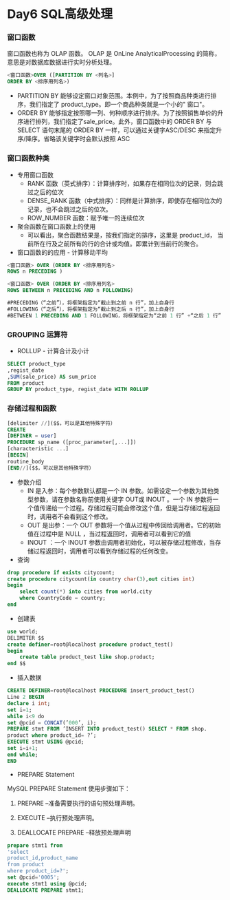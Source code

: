 # Day6 SQL高级处理

### 窗口函数

窗口函数也称为 OLAP 函数。 OLAP 是 OnLine AnalyticalProcessing 的简称，意思是对数据库数据进行实时分析处理。

```sql
<窗口函数>OVER ([PARTITION BY <列名>]
ORDER BY <排序用列名>)
```

- PARTITION BY 能够设定窗口对象范围。本例中，为了按照商品种类进行排序，我们指定了 product_type。即一个商品种类就是一个小的" 窗口"。
- ORDER BY 能够指定按照哪一列、何种顺序进行排序。为了按照销售单价的升序进行排列，我们指定了sale_price。此外，窗口函数中的 ORDER BY 与 SELECT 语句末尾的 ORDER BY 一样，可以通过关键字ASC/DESC 来指定升序/降序。省略该关键字时会默认按照 ASC

### 窗口函数种类

- 专用窗口函数
    - RANK 函数（英式排序）：计算排序时，如果存在相同位次的记录，则会跳过之后的位次
    - DENSE_RANK 函数（中式排序）：同样是计算排序，即使存在相同位次的记录，也不会跳过之后的位次。
    - ROW_NUMBER 函数：赋予唯一的连续位次
- 聚合函数在窗口函数上的使用
    - 可以看出，聚合函数结果是，按我们指定的排序，这里是 product_id， 当前所在行及之前所有的行的合计或均值。即累计到当前行的聚合。
- 窗口函数的的应用 - 计算移动平均

```sql
<窗口函数> OVER (ORDER BY <排序用列名>
ROWS n PRECEDING )

<窗口函数> OVER (ORDER BY <排序用列名>
ROWS BETWEEN n PRECEDING AND n FOLLOWING)

#PRECEDING（“之前”），将框架指定为“截止到之前 n 行”，加上自身行
#FOLLOWING（“之后”），将框架指定为“截止到之后 n 行”，加上自身行
#BETWEEN 1 PRECEDING AND 1 FOLLOWING，将框架指定为“之前 1 行” +“之后 1 行” +“自身
```

### GROUPING 运算符

- ROLLUP - 计算合计及小计

```sql
SELECT product_type
,regist_date
,SUM(sale_price) AS sum_price
FROM product
GROUP BY product_type, regist_date WITH ROLLUP
```

### 存储过程和函数

```sql
[delimiter //]($$，可以是其他特殊字符）
CREATE
[DEFINER = user]
PROCEDURE sp_name ([proc_parameter[,...]])
[characteristic ...]
[BEGIN]
routine_body
[END//]($$，可以是其他特殊字符）
```

- 参数介绍
    - IN 是入参：每个参数默认都是一个 IN 参数。如需设定一个参数为其他类型参数，请在参数名称前使用关键字 OUT或 INOUT 。一个 IN 参数将一个值传递给一个过程。存储过程可能会修改这个值，但是当存储过程返回时，调用者不会看到这个修改。
    - OUT 是出参：一个 OUT 参数将一个值从过程中传回给调用者。它的初始值在过程中是 NULL ，当过程返回时，调用者可以看到它的值
    - INOUT ：一个 INOUT 参数由调用者初始化，可以被存储过程修改，当存储过程返回时，调用者可以看到存储过程的任何改变。
- 查询

```sql
drop procedure if exists citycount;
create procedure citycount(in country char(3),out cities int)
begin
	select count(*) into cities from world.city
	where CountryCode = country;
end
```

- 创建表

```sql
use world;
DELIMITER $$
create definer=root@localhost procedure product_test()
begin
	create table product_test like shop.product;
end $$
```

- 插入数据

```sql
CREATE DEFINER=root@localhost PROCEDURE insert_product_test()
Line 2 BEGIN
declare i int;
set i=1;
while i<9 do
set @pcid = CONCAT(’000’, i);
PREPARE stmt FROM ’INSERT INTO product_test() SELECT * FROM shop.
product where product_id= ?’;
EXECUTE stmt USING @pcid;
set i=i+1;
end while;
END
```

- PREPARE Statement

MySQL PREPARE Statement 使用步骤如下：

1. PREPARE –准备需要执行的语句预处理声明。

2. EXECUTE –执行预处理声明。

3. DEALLOCATE PREPARE –释放预处理声明

```sql
prepare stmt1 from
'select
product_id,product_name
from product
where product_id=?';
set @pcid='0005';
execute stmt1 using @pcid;
DEALLOCATE PREPARE stmt1;
```